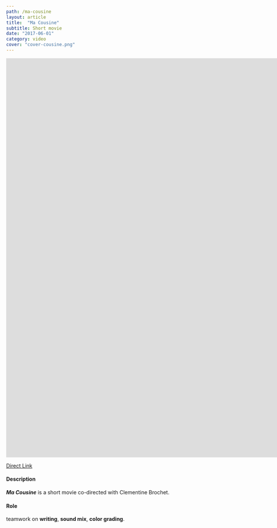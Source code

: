 ```yaml
---
path: /ma-cousine
layout: article
title:  "Ma Cousine"
subtitle: Short movie
date: "2017-06-01"
category: video
cover: "cover-cousine.png"
---
```


<iframe src="https://player.vimeo.com/video/219981931" frameborder="0" allowfullscreen width="1920" height="1080"></iframe>

[Direct Link](https://vimeo.com/219981931)

#### Description
__*Ma Cousine*__ is a short movie co-directed with Clementine Brochet.

#### Role
teamwork on __writing__, __sound mix__, __color grading__.
